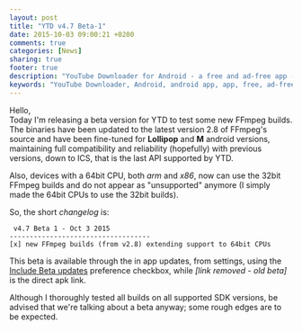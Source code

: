 ```yaml
---
layout: post
title: "YTD v4.7 Beta-1"
date: 2015-10-03 09:00:21 +0200
comments: true
categories: [News]
sharing: true
footer: true
description: "YouTube Downloader for Android - a free and ad-free app - new version"
keywords: "YouTube Downloader, Android, android app, app, free, ad-free, no ads, dentex, video, YouTube, downloader, FFmpeg, audio, music, video, extraction, mp3, easy, dentex, 1080p, 720p, HD, 3gp, webm, mp4, m4a, ogg, flv"
---
```

Hello,    
Today I'm releasing a beta version for YTD to test some new FFmpeg builds. The binaries have been updated to the latest version 2.8 of FFmpeg's source and have been fine-tuned for **Lollipop** and **M** android versions, maintaining full compatibility and reliability (hopefully) with previous versions, down to ICS, that is the last API supported by YTD. 

Also, devices with a 64bit CPU, both *arm* and *x86*, now can use the 32bit FFmpeg builds and do not appear as "unsupported" anymore (I simply made the 64bit CPUs to use the 32bit builds).

So, the short *changelog* is:

     v4.7 Beta 1 - Oct 3 2015
    -----------------------------------
    [x] new FFmpeg builds (from v2.8) extending support to 64bit CPUs

This beta is available through the in app updates, from settings, using the [Include Beta updates](http://dentex.github.io/blog/2014-07-15/new-beta-program-again/) preference checkbox, while *[link removed - old beta]* is the direct apk link.

Although I thoroughly tested all builds on all supported SDK versions, be advised that we're talking about a beta anyway; some rough edges are to be expected.
